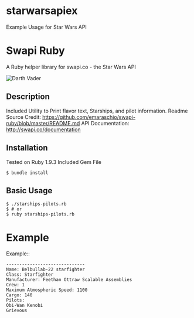 # starwarsapiex
Example Usage for Star Wars API

Swapi Ruby
====

A Ruby helper library for swapi.co - the Star Wars API

![Darth Vader](http://3.bp.blogspot.com/-RA6aaFC4fPY/T91VeiHEK8I/AAAAAAAAAWo/M6drwtR73es/s1600/vader.jpg)

Description
-----------
Included Utility to Print flavor text, Starships, and pilot information.
Readme Source Credit: https://github.com/emaraschio/swapi-ruby/blob/master/README.md
API Documentation: http://swapi.co/documentation

Installation
------------
Tested on Ruby 1.9.3
Included Gem File

``` console
$ bundle install
```

Basic Usage
-----

``` console
$ ./starships-pilots.rb
$ # or
$ ruby starships-pilots.rb
```

Example
=======
Example::

    ------------------------------
    Name: Belbullab-22 starfighter
    Class: Starfighter
    Manufacturer: Feethan Ottraw Scalable Assemblies
    Crew: 1
    Maximum Atmospheric Speed: 1100
    Cargo: 140
    Pilots:
    Obi-Wan Kenobi
    Grievous
